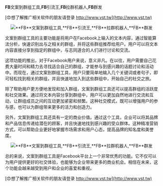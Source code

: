**FB**文案到群组工具,**FB**引流王,**FB**拉群机器人,**FB**群发

[😍想了解推广相关软件的朋友请登录 http://www.vst.tw](http://www.vst.tw)

 <center><img src="https://vst.tw/MP4/tuiguang/png/0.png" alt="**FB**文案到群组工具,**FB**引流王,**FB**拉群机器人,**FB**群发"></center>

文案到群组工具的主要功能是将用户在Facebook上输入的文本内容，通过智能算法分析，快速识别出与之相关的群组，并将这些群组推荐给用户。用户可以将文本内容直接分享到指定的群组中，与志同道合的人们进行讨论和交流。

这项功能的推出，对于Facebook用户来说，意义非凡。在以往，用户需要自己花费大量时间和精力去寻找适合自己的群组，才能参与到感兴趣的话题讨论和活动中。而现在，通过文案到群组工具，用户只要简单地输入几个关键词或者句子，即可轻松找到相关的群组，并且快速地加入到这些群组中，开始自己的社交之旅。

除了帮助用户更方便地发现和加入群组，文案到群组工具还可以提高群组的活跃度和社交效果。通过将文本内容分享到群组中，用户可以更加自然地进行交流和互动，让群组成员之间的互动更加紧密和频繁。这种社交模式，既可以增强用户的参与感，也可以为群组带来更多的活力和创造力。

另外，文案到群组工具还具有一定的商业价值。通过这个工具，企业可以将其品牌和产品信息传递给潜在的顾客，并且快速地找到感兴趣的受众群体。这种精准营销方式，可以帮助企业更好地掌握市场需求和用户心态，提高品牌的知名度和美誉度。

 <center><img src="https://vst.tw/MP4/tuiguang/png/5.png" alt="**FB**文案到群组工具,**FB**引流王,**FB**拉群机器人,**FB**群发"></center>

总的来说，文案到群组工具是Facebook平台上一个非常优秀的功能。它不仅可以为用户提供更好的社交体验，也能够为企业带来更多的商业机会。相信在未来，这个功能会越来越受到用户和企业的喜爱和重视。

[😍想了解推广相关软件的朋友请登录 http://www.vst.tw](http://www.vst.tw)



